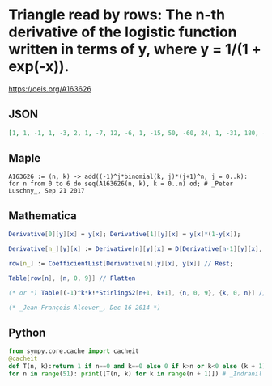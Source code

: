 # Triangle read by rows: The n\-th derivative of the logistic function written in terms of y, where y \= 1/\(1 \+ exp\(\-x\)\)\.
https://oeis.org/A163626
## JSON
```JSON
[1, 1, -1, 1, -3, 2, 1, -7, 12, -6, 1, -15, 50, -60, 24, 1, -31, 180, -390, 360, -120, 1, -63, 602, -2100, 3360, -2520, 720, 1, -127, 1932, -10206, 25200, -31920, 20160, -5040, 1, -255, 6050, -46620, 166824, -317520, 332640, -181440, 40320, 1, -511, 18660]
```
## Maple
```Maple
A163626 := (n, k) -> add((-1)^j*binomial(k, j)*(j+1)^n, j = 0..k):
for n from 0 to 6 do seq(A163626(n, k), k = 0..n) od; # _Peter Luschny_, Sep 21 2017
```
## Mathematica
```Mathematica
Derivative[0][y][x] = y[x]; Derivative[1][y][x] = y[x]*(1-y[x]);
```
```Mathematica
Derivative[n_][y][x] := Derivative[n][y][x] = D[Derivative[n-1][y][x], x];
```
```Mathematica
row[n_] := CoefficientList[Derivative[n][y][x], y[x]] // Rest;
```
```Mathematica
Table[row[n], {n, 0, 9}] // Flatten
```
```Mathematica
(* or *) Table[(-1)^k*k!*StirlingS2[n+1, k+1], {n, 0, 9}, {k, 0, n}] // Flatten
```
```Mathematica
(* _Jean-François Alcover_, Dec 16 2014 *)
```
## Python
```Python
from sympy.core.cache import cacheit
@cacheit
def T(n, k):return 1 if n==0 and k==0 else 0 if k>n or k<0 else (k + 1)*T(n - 1, k) - k*T(n - 1, k - 1)
for n in range(51): print([T(n, k) for k in range(n + 1)]) # _Indranil Ghosh_, Sep 11 2017
```
